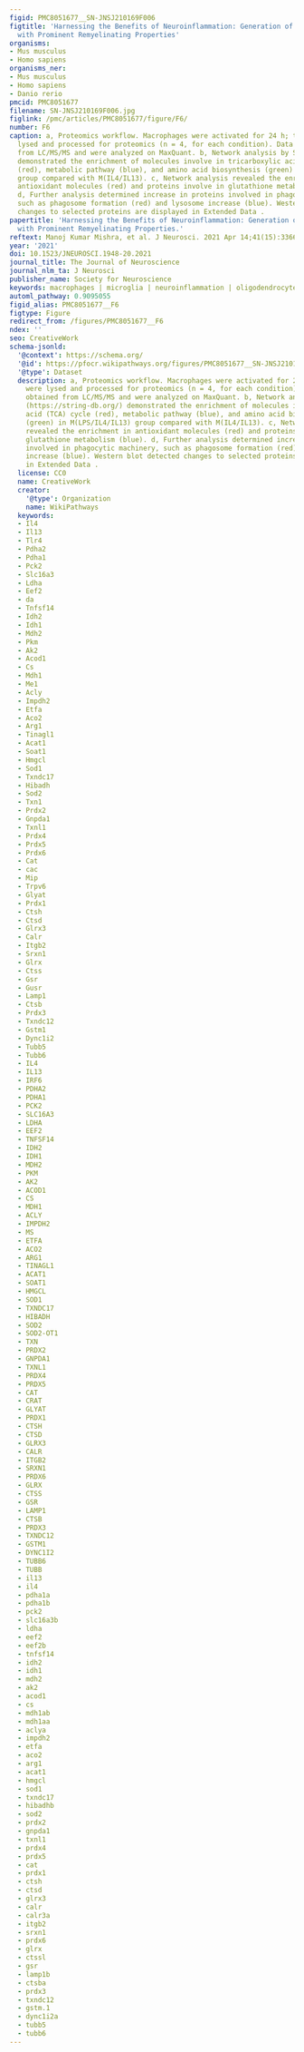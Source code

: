 ```yaml
---
figid: PMC8051677__SN-JNSJ210169F006
figtitle: 'Harnessing the Benefits of Neuroinflammation: Generation of Macrophages/Microglia
  with Prominent Remyelinating Properties'
organisms:
- Mus musculus
- Homo sapiens
organisms_ner:
- Mus musculus
- Homo sapiens
- Danio rerio
pmcid: PMC8051677
filename: SN-JNSJ210169F006.jpg
figlink: /pmc/articles/PMC8051677/figure/F6/
number: F6
caption: a, Proteomics workflow. Macrophages were activated for 24 h; then cells were
  lysed and processed for proteomics (n = 4, for each condition). Data were obtained
  from LC/MS/MS and were analyzed on MaxQuant. b, Network analysis by STRING (https://string-db.org/)
  demonstrated the enrichment of molecules involve in tricarboxylic acid (TCA) cycle
  (red), metabolic pathway (blue), and amino acid biosynthesis (green) in M(LPS/IL4/IL13)
  group compared with M(IL4/IL13). c, Network analysis revealed the enrichment in
  antioxidant molecules (red) and proteins involve in glutathione metabolism (blue).
  d, Further analysis determined increase in proteins involved in phagocytic machinery,
  such as phagosome formation (red) and lysosome increase (blue). Western blot detected
  changes to selected proteins are displayed in Extended Data .
papertitle: 'Harnessing the Benefits of Neuroinflammation: Generation of Macrophages/Microglia
  with Prominent Remyelinating Properties.'
reftext: Manoj Kumar Mishra, et al. J Neurosci. 2021 Apr 14;41(15):3366-3385.
year: '2021'
doi: 10.1523/JNEUROSCI.1948-20.2021
journal_title: The Journal of Neuroscience
journal_nlm_ta: J Neurosci
publisher_name: Society for Neuroscience
keywords: macrophages | microglia | neuroinflammation | oligodendrocyte | remyelination
automl_pathway: 0.9095055
figid_alias: PMC8051677__F6
figtype: Figure
redirect_from: /figures/PMC8051677__F6
ndex: ''
seo: CreativeWork
schema-jsonld:
  '@context': https://schema.org/
  '@id': https://pfocr.wikipathways.org/figures/PMC8051677__SN-JNSJ210169F006.html
  '@type': Dataset
  description: a, Proteomics workflow. Macrophages were activated for 24 h; then cells
    were lysed and processed for proteomics (n = 4, for each condition). Data were
    obtained from LC/MS/MS and were analyzed on MaxQuant. b, Network analysis by STRING
    (https://string-db.org/) demonstrated the enrichment of molecules involve in tricarboxylic
    acid (TCA) cycle (red), metabolic pathway (blue), and amino acid biosynthesis
    (green) in M(LPS/IL4/IL13) group compared with M(IL4/IL13). c, Network analysis
    revealed the enrichment in antioxidant molecules (red) and proteins involve in
    glutathione metabolism (blue). d, Further analysis determined increase in proteins
    involved in phagocytic machinery, such as phagosome formation (red) and lysosome
    increase (blue). Western blot detected changes to selected proteins are displayed
    in Extended Data .
  license: CC0
  name: CreativeWork
  creator:
    '@type': Organization
    name: WikiPathways
  keywords:
  - Il4
  - Il13
  - Tlr4
  - Pdha2
  - Pdha1
  - Pck2
  - Slc16a3
  - Ldha
  - Eef2
  - da
  - Tnfsf14
  - Idh2
  - Idh1
  - Mdh2
  - Pkm
  - Ak2
  - Acod1
  - Cs
  - Mdh1
  - Me1
  - Acly
  - Impdh2
  - Etfa
  - Aco2
  - Arg1
  - Tinagl1
  - Acat1
  - Soat1
  - Hmgcl
  - Sod1
  - Txndc17
  - Hibadh
  - Sod2
  - Txn1
  - Prdx2
  - Gnpda1
  - Txnl1
  - Prdx4
  - Prdx5
  - Prdx6
  - Cat
  - cac
  - Mip
  - Trpv6
  - Glyat
  - Prdx1
  - Ctsh
  - Ctsd
  - Glrx3
  - Calr
  - Itgb2
  - Srxn1
  - Glrx
  - Ctss
  - Gsr
  - Gusr
  - Lamp1
  - Ctsb
  - Prdx3
  - Txndc12
  - Gstm1
  - Dync1i2
  - Tubb5
  - Tubb6
  - IL4
  - IL13
  - IRF6
  - PDHA2
  - PDHA1
  - PCK2
  - SLC16A3
  - LDHA
  - EEF2
  - TNFSF14
  - IDH2
  - IDH1
  - MDH2
  - PKM
  - AK2
  - ACOD1
  - CS
  - MDH1
  - ACLY
  - IMPDH2
  - MS
  - ETFA
  - ACO2
  - ARG1
  - TINAGL1
  - ACAT1
  - SOAT1
  - HMGCL
  - SOD1
  - TXNDC17
  - HIBADH
  - SOD2
  - SOD2-OT1
  - TXN
  - PRDX2
  - GNPDA1
  - TXNL1
  - PRDX4
  - PRDX5
  - CAT
  - CRAT
  - GLYAT
  - PRDX1
  - CTSH
  - CTSD
  - GLRX3
  - CALR
  - ITGB2
  - SRXN1
  - PRDX6
  - GLRX
  - CTSS
  - GSR
  - LAMP1
  - CTSB
  - PRDX3
  - TXNDC12
  - GSTM1
  - DYNC1I2
  - TUBB6
  - TUBB
  - il13
  - il4
  - pdha1a
  - pdha1b
  - pck2
  - slc16a3b
  - ldha
  - eef2
  - eef2b
  - tnfsf14
  - idh2
  - idh1
  - mdh2
  - ak2
  - acod1
  - cs
  - mdh1ab
  - mdh1aa
  - aclya
  - impdh2
  - etfa
  - aco2
  - arg1
  - acat1
  - hmgcl
  - sod1
  - txndc17
  - hibadhb
  - sod2
  - prdx2
  - gnpda1
  - txnl1
  - prdx4
  - prdx5
  - cat
  - prdx1
  - ctsh
  - ctsd
  - glrx3
  - calr
  - calr3a
  - itgb2
  - srxn1
  - prdx6
  - glrx
  - ctssl
  - gsr
  - lamp1b
  - ctsba
  - prdx3
  - txndc12
  - gstm.1
  - dync1i2a
  - tubb5
  - tubb6
---
```

